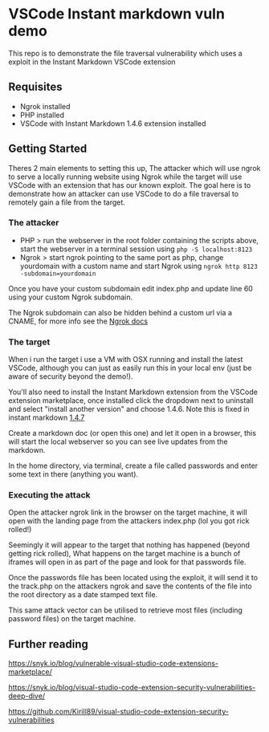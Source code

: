 # VSCode Instant markdown vuln demo 
This repo is to demonstrate the file traversal vulnerability which uses a exploit in the Instant Markdown VSCode extension 

## Requisites 
- Ngrok installed 
- PHP installed
- VSCode with Instant Markdown 1.4.6 extension installed 

## Getting Started 
Theres 2 main elements to setting this up, The attacker which will use ngrok to serve a locally running website using Ngrok while the target will use VSCode with an extension that has our known exploit. The goal here is to demonstrate how an attacker can use VSCode to do a file traversal to remotely gain a file from the target. 

### The attacker
- PHP > run the webserver in the root folder containing the scripts above, start the webserver in a terminal session using `php -S localhost:8123`
- Ngrok > start ngrok pointing to the same port as php, change yourdomain with a custom name and start Ngrok using `ngrok http 8123 -subdomain=yourdomain` 

Once you have your custom subdomain edit index.php and update line 60 using your custom Ngrok subdomain. 

The Ngrok subdomain can also be hidden behind a custom url via a CNAME, for more info see the [Ngrok docs](https://ngrok.com/docs)

### The target 
When i run the target i use a VM with OSX running and install the latest VSCode, although you can just as easily run this in your local env (just be aware of security beyond the demo!).

You'll also need to install the Instant Markdown extension from the VSCode extension marketplace, once installed click the dropdown next to uninstall and select "install another version" and choose 1.4.6. Note this is fixed in instant markdown [1.4.7](https://github.com/dbankier/vscode-instant-markdown/commit/a7701721c8ba33f45baec635a38447f63e4520ce)

Create a markdown doc (or open this one) and let it open in a browser, this will start the local webserver so you can see live updates from the markdown.

In the home directory, via terminal, create a file called passwords and enter some text in there (anything you want). 

### Executing the attack 
Open the attacker ngrok link in the browser on the target machine, it will open with the landing page from the attackers index.php (lol you got rick rolled!)

Seemingly it will appear to the target that nothing has happened (beyond getting rick rolled), What happens on the target machine is a bunch of iframes will open in as part of the page and look for that passwords file. 

Once the passwords file has been located using the exploit, it will send it to the track.php on the attackers ngrok and save the contents of the file into the root directory as a date stamped text file.

This same attack vector can be utilised to retrieve most files (including password files) on the target machine. 

## Further reading 

https://snyk.io/blog/vulnerable-visual-studio-code-extensions-marketplace/

https://snyk.io/blog/visual-studio-code-extension-security-vulnerabilities-deep-dive/

https://github.com/Kirill89/visual-studio-code-extension-security-vulnerabilities
